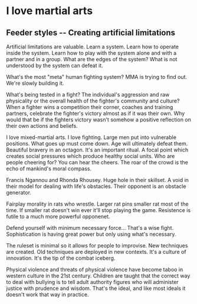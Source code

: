 # I love martial arts

## Feeder styles -- Creating artificial limitations

Artificial limitations are valuable.
Learn a system.
Learn how to operate inside the system.
Learn how to play with the system alone and with a partner and in a group.
What are the edges of the system?
What is not understood by the system can defeat it.

What's the most "meta" human fighting system?
MMA is trying to find out.
We're slowly building it.

What's being tested in a fight?
The individual's aggression and raw physicality or the overall health of the fighter's community and culture?
When a fighter wins a competition their corner, coaches and training partners, celebrate the fighter's victory almost as if it was their own.
Why would that be if the fighters victory wasn't somehow a positive reflection on their own actions and beliefs.


I love mixed-martial arts.
I love fighting.
Large men put into vulnerable positions.
What goes up must come down.
Age will ultimately defeat them.
Beautiful bravery in an octagon.
It's an important ritual.
A focal point which creates social pressures which produce healthy social units.
Who are people cheering for?
You can hear the cheers.
The roar of the crowd is the echo of mankind's moral compass.

Francis Ngannou and Rhonda Rhousey.
Huge hole in their skillset.
A void in their model for dealing with life's obstacles.
Their opponent is an obstacle generator.

Fairplay morality in rats who wrestle.
Larger rat pins smaller rat most of the time.
If smaller rat doesn't win ever it'll stop playing the game.
Resistence is futile to a much more powerful opponenet.

Defend yourself with minimum necessary force...
That's a wise fight.
Sophistication is having great power but only using what's necessary.

The ruleset is minimal so it allows for people to improvise.
New techniques are created.
Old techniques are deployed in new contexts.
It's a culture of innovation.
It's the tip of the combat iceberg.

Physical violence and threats of physical violence have become taboo in western culture in the 21st century.
Children are taught that the correct way to deal with bullying is to tell adult authority figures who will administer justice with prudence and wisdom.
That's the ideal, and like most ideals it doesn't work that way in practice.